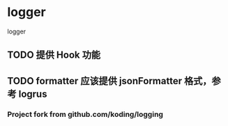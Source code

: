 # logger
logger


## TODO 提供 Hook 功能


## TODO formatter 应该提供 jsonFormatter 格式，参考 logrus



### Project fork from github.com/koding/logging



